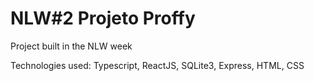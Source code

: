 # NLW#2 Projeto Proffy

Project built in the NLW week

Technologies used: 
Typescript, ReactJS, SQLite3, Express, HTML, CSS
